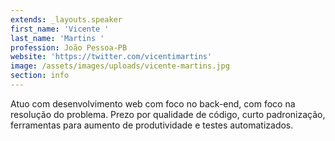 ```yaml
---
extends: _layouts.speaker
first_name: 'Vicente '
last_name: 'Martins '
profession: João Pessoa-PB
website: 'https://twitter.com/vicentimartins'
image: /assets/images/uploads/vicente-martins.jpg
section: info
---
```

Atuo com desenvolvimento web com foco no back-end, com foco na resolução do problema. Prezo por qualidade de código, curto padronização, ferramentas para aumento de produtividade e testes automatizados.

